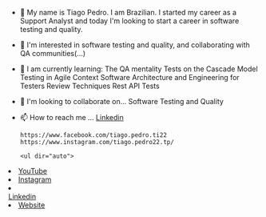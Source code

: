 - 👋 My name is Tiago Pedro. I am Brazilian. I started my career as a Support Analyst and today I'm looking to start a career in software testing and quality.

- 👀 I'm interested in 
       software testing and quality, and collaborating with QA communities(...)
- 🌱 I am currently learning:
          The QA mentality
          Tests on the Cascade Model
          Testing in Agile Context
          Software Architecture and Engineering for Testers
          Review Techniques
          Rest API Tests
- 💞️ I'm looking to collaborate on...
        Software Testing and Quality
- 📫 How to reach me ...
       <a href=" https://www.linkedin.com/in/tiago-pedro-3b8b94104/" rel="nofollow">Linkedin</a>
     
      https://www.facebook.com/tiago.pedro.ti22
      https://www.instagram.com/tiago.pedro22.tp/
      
      <ul dir="auto">
<li><a href="https://www.youtube.com/c/BrunoPulis" rel="nofollow">YouTube</a></li>
<li><a href="https://instagram.com/brunopulisdev" rel="nofollow">Instagram</a></li>
<li></li>
<a href="https://www.linkedin.com/in/pulis" rel="nofollow">Linkedin</a><li><a href="https://brunopulis.com" rel="nofollow">Website</a></li>
</ul>
      
<!---
Tiago1022/Tiago1022 is a ✨ special ✨ repository because its `README.md` (this file) appears on your GitHub profile.
You can click the Preview link to take a look at your changes.
--->
